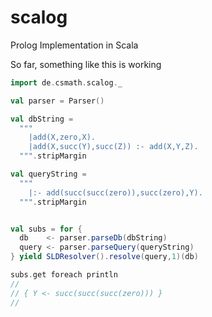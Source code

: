 # scalog
Prolog Implementation in Scala

So far, something like this is working

```scala
import de.csmath.scalog._

val parser = Parser()

val dbString =
  """
    |add(X,zero,X).
    |add(X,succ(Y),succ(Z)) :- add(X,Y,Z).
  """.stripMargin

val queryString =
  """
    |:- add(succ(succ(zero)),succ(zero),Y).
  """.stripMargin


val subs = for {
  db    <- parser.parseDb(dbString)
  query <- parser.parseQuery(queryString)
} yield SLDResolver().resolve(query,1)(db)

subs.get foreach println
//
// { Y <- succ(succ(succ(zero))) }
//
```
